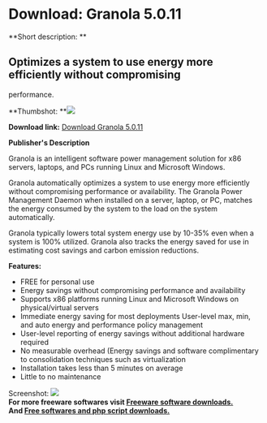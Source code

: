 # Download: Granola 5.0.11

**Short description: **

## Optimizes a system to use energy more efficiently without compromising
performance.

  
**Thumbshot: **![](http://www.freewarefiles.com/screenshot/granola2_md.jpg)   
  
**Download link:** [Download Granola 5.0.11](http://freesoftwares.boysofts.com/Granola_program_56775.html)  
  

**Publisher's Description**  
  

Granola is an intelligent software power management solution for x86 servers,
laptops, and PCs running Linux and Microsoft Windows.

Granola automatically optimizes a system to use energy more efficiently
without compromising performance or availability. The Granola Power Management
Daemon when installed on a server, laptop, or PC, matches the energy consumed
by the system to the load on the system automatically.

Granola typically lowers total system energy use by 10-35% even when a system
is 100% utilized. Granola also tracks the energy saved for use in estimating
cost savings and carbon emission reductions.

**Features:**

  * FREE for personal use 
  * Energy savings without compromising performance and availability 
  * Supports x86 platforms running Linux and Microsoft Windows on physical/virtual servers 
  * Immediate energy saving for most deployments User-level max, min, and auto energy and performance policy management 
  * User-level reporting of energy savings without additional hardware required 
  * No measurable overhead (Energy savings and software complimentary to consolidation techniques such as virtualization 
  * Installation takes less than 5 minutes on average 
  * Little to no maintenance 

  
  
Screenshot: ![](http://www.freewarefiles.com/screenshot/granola2.jpg)  
**For more freeware softwares visit [Freeware software downloads.](http://freesoftwares.boysofts.com/)**   
**And [Free softwares and php script downloads.](http://www.boysofts.com/)**

